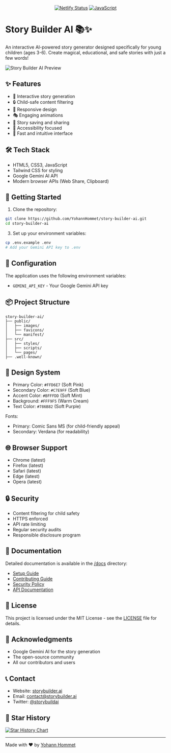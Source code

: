 <div align="center">

[![Netlify Status](https://api.netlify.com/api/v1/badges/5bdf7ec0-0649-4665-bc96-6e300d0c6e3e/deploy-status)](https://app.netlify.com/sites/story-builder-ai/deploys)
[![JavaScript](https://img.shields.io/badge/JavaScript-ES6-yellow)](https://developer.mozilla.org/en-US/docs/Web/JavaScript)

</div>

# Story Builder AI 📚✨

An interactive AI-powered story generator designed specifically for young children (ages 3-6). Create magical, educational, and safe stories with just a few words!

![Story Builder AI Preview](./public/images/preview.png)

## ✨ Features

- 🎨 Interactive story generation
- 🔒 Child-safe content filtering
- 📱 Responsive design
- 🎭 Engaging animations
- 💾 Story saving and sharing
- 🌈 Accessibility focused
- 🚀 Fast and intuitive interface

## 🛠 Tech Stack

- HTML5, CSS3, JavaScript
- Tailwind CSS for styling
- Google Gemini AI API
- Modern browser APIs (Web Share, Clipboard)

## 🚀 Getting Started

1. Clone the repository:
```bash
git clone https://github.com/YohannHommet/story-builder-ai.git
cd story-builder-ai
```

3. Set up your environment variables:
```bash
cp .env.example .env
# Add your Gemini API key to .env
```

## 🔧 Configuration

The application uses the following environment variables:

- `GEMINI_API_KEY` - Your Google Gemini API key

## 📦 Project Structure

```
story-builder-ai/
├── public/
│   ├── images/
│   ├── favicons/
│   └── manifest/
├── src/
│   ├── styles/
│   ├── scripts/
│   └── pages/
├── .well-known/
```

## 🎨 Design System

- Primary Color: `#FFD6E7` (Soft Pink)
- Secondary Color: `#C7E9FF` (Soft Blue)
- Accent Color: `#BFFFDD` (Soft Mint)
- Background: `#FFF9F5` (Warm Cream)
- Text Color: `#786B82` (Soft Purple)

Fonts:
- Primary: Comic Sans MS (for child-friendly appeal)
- Secondary: Verdana (for readability)

## 🌐 Browser Support

- Chrome (latest)
- Firefox (latest)
- Safari (latest)
- Edge (latest)
- Opera (latest)

## 🔒 Security

- Content filtering for child safety
- HTTPS enforced
- API rate limiting
- Regular security audits
- Responsible disclosure program

## 📄 Documentation

Detailed documentation is available in the [/docs](./docs) directory:
- [Setup Guide](./docs/setup.md)
- [Contributing Guide](./docs/contributing.md)
- [Security Policy](./docs/security.md)
- [API Documentation](./docs/api.md)

## 📝 License

This project is licensed under the MIT License - see the [LICENSE](LICENSE) file for details.

## 🙏 Acknowledgments

- Google Gemini AI for the story generation
- The open-source community
- All our contributors and users

## 📞 Contact

- Website: [storybuilder.ai](https://story-builder-ai.netlify.app)
- Email: contact@storybuilder.ai
- Twitter: [@storybuildai](https://twitter.com/storybuildai)

## 🌟 Star History

[![Star History Chart](https://api.star-history.com/svg?repos=YohannHommet/story-builder-ai&type=Date)](https://star-history.com/#YohannHommet/story-builder-ai&Date)

---

Made with ❤️ by [Yohann Hommet](https://github.com/YohannHommet) 